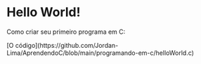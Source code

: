 <h1>Hello World!</h1>
<p>Como criar seu primeiro programa em C:</p>
[O código](https://github.com/Jordan-Lima/AprendendoC/blob/main/programando-em-c/helloWorld.c)
